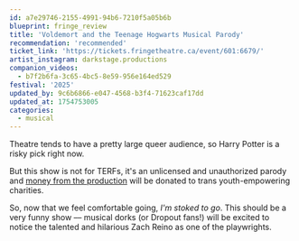 ```yaml
---
id: a7e29746-2155-4991-94b6-7210f5a05b6b
blueprint: fringe_review
title: 'Voldemort and the Teenage Hogwarts Musical Parody'
recommendation: 'recommended'
ticket_link: 'https://tickets.fringetheatre.ca/event/601:6679/'
artist_instagram: darkstage.productions
companion_videos:
  - b7f2b6fa-3c65-4bc5-8e59-956e164ed529
festival: '2025'
updated_by: 9c6b6866-e047-4568-b3f4-71623caf17dd
updated_at: 1754753005
categories:
  - musical
---
```

Theatre tends to have a pretty large queer audience, so Harry Potter is a risky pick right now.

But this show is not for TERFs, it's an unlicensed and unauthorized parody and [money from the production](https://www.instagram.com/p/DMwAT1ryMR1) will be donated to trans youth-empowering charities.

So, now that we feel comfortable going, _I'm stoked to go_. This should be a very funny show –– musical dorks (or Dropout fans!) will be excited to notice the talented and hilarious Zach Reino as one of the playwrights.
